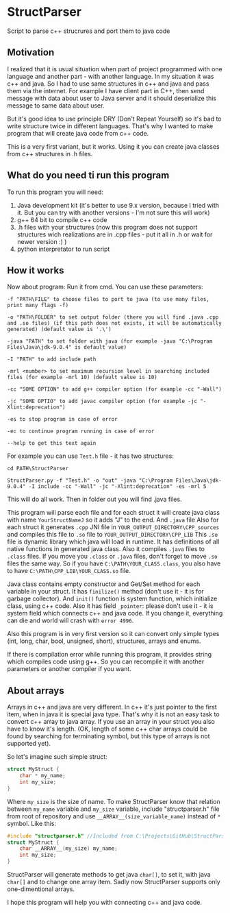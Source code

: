 # StructParser
Script to parse c++ strucrures and port them to java code

## Motivation
I realized that it is usual situation when part of project programmed with one language and another part - with another language. In my situation it was c++ and java.
So I had to use same structures in c++ and java and pass them via the internet. For example I have client part in C++, then send message with data about user to Java server 
and it should deserialize this message to same data about user.

But it's good idea to use principle DRY (Don't Repeat Yourself) so it's bad to write structure twice in different languages. That's why I wanted to make program that will
create java code from c++ code.

This is a very first variant, but it works. Using it you can create java classes from c++ structures in .h files.

## What do you need ti run this program

To run this program you will need:
1. Java development kit (it's better to use 9.x version, because I tried with it. But you can try with another versions - I'm not sure this will work)
2. g++ 64 bit to compile c++ code
3. .h files with your structures (now this program does not support structures wich realizations are in .cpp files - put it all in .h or wait for newer version :) )
4. python interpretator to run script


## How it works

Now about program:
Run it from cmd. You can use these parameters:

	-f "PATH\FILE" to choose files to port to java (to use many files, print many flags -f)
	
	-o "PATH\FOLDER" to set output folder (there you will find .java .cpp and .so files) (if this path does not exists, it will be automatically generated) (default value is '.\')
	
	-java "PATH" to set folder with java (for example -java "C:\Program Files\Java\jdk-9.0.4" is default value)
	
	-I "PATH" to add include path
	
	-mrl <number> to set maximum recursion level in searching included files (for example -mrl 10) (default value is 10)
	
	-cc "SOME OPTION" to add g++ compiler option (for example -cc "-Wall")
	
	-jc "SOME OPTIO" to add javac compiler option (for example -jc "-Xlint:deprecation")
	
	-es to stop program in case of error
	
	-ec to continue program running in case of error
	
	--help to get this text again

For example you can use `Test.h` file - it has two structures:

	cd PATH\StructParser
	
	StructParser.py -f "Test.h" -o "out" -java "C:\Program Files\Java\jdk-9.0.4" -I include -cc "-Wall" -jc "-Xlint:deprecation" -es -mrl 5

This will do all work. Then in folder out you will find .java files.

This program will parse each file and for each struct it will create java class with name `YourStructNameJ` so it adds "J" to the end. And `.java` file
Also for each struct it generates `.cpp` JNI file in `YOUR_OUTPUT_DIRECTORY\CPP_sources` and compiles this file to `.so` file to `YOUR_OUTPUT_DIRECTORY\CPP_LIB`
This `.so` file is dynamic library which java will load in runtime. It has definitions of all native functions in generated java class. 
Also it compiles `.java` files to `.class` files. If you move you `.class` or `.java` files, don't forget to move `.so` files the same way. So if you have 
`C:\PATH\YOUR_CLASS.class`, you also have to have `C:\PATH\CPP_LIB\YOUR_CLASS.so` file.

Java class contains empty constructor and Get/Set method for each variable in your struct. It has `finilize()` method (don't use it - it is for garbage collector).
And `init()` function is system function, which initialize class, using c++ code.
Also it has field `_pointer`: please don't use it - it is system field which
connects c++ and java code. If you change it, everything can die and world will crash with `error 4996`.

Also this program is in very first version so it can convert only simple types (int, long, char, bool, unsigned, short), structures, arrays and enums.

If there is compilation error while running this program, it provides string which compiles code using g++. 
So you can recompile it with another parameters or another compiler if you want.

## About arrays
Arrays in c++ and java are very different. In c++ it's just pointer to the first item, when in java it is special java type.
That's why it is not an easy task to convert c++ array to java array.
If you use an array in your struct you also have to know it's length. (OK, length of some c++ char arrays could be found by searching for terminating symbol, 
but this type of arrays is not supported yet).

So let's imagine such simple struct:
```c++
struct MyStruct {
	char * my_name;
	int my_size;
}
```
Where `my_size` is the size of name. To make StructParser know that relation between `my_name` variable and `my_size` variable, include "structparser.h" file
from root of repository and use `__ARRAY__(size_variable_name)` instead of `*` symbol. Like this:
```c++
#include "structparser.h" //Included from C:\Projects\GitHub\StructParser
struct MyStruct {
	char __ARRAY__(my_size) my_name;
	int my_size;
}
```
StructParser will generate methods to get java `char[]`, to set it, with java `char[]` and to change one array item.
Sadly now StructParser supports only one-dimentional arrays.

I hope this program will help you with connecting c++ and java code.
